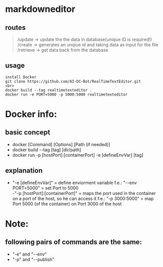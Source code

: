 # markdowneditor

## routes 

> /update -> update the the data in database(unique ID is required!) <br>
> /create -> generates an unqiue id and taking data as input for the file <br>
> /retrieve -> get data back from the database <br>

## usage 

```
install Docker
git clone https://github.com/AI-DC-Bot/RealTimeTextEditor.git
<br>
docker build --tag realtimetexteditor .
docker run -e PORT=5000 -p 5000:5000 realtimetexteditor
```

# Docker info:

## basic concept

- docker [Command] [Options] [Path (if needed)]<br>
- docker build --tag [tag] [dir/path]<br>
- docker run -p [hostPort]:[containerPort] -e [defineEnvVar] [tag]<br>

## explanation

- "-e [defineEnvVar]" = define enviorment variable f.e.: "--env PORT=5000" = set Port to 5000<br>
-"-p [hostPort]:[containerPort]" = maps the port used in the container on a port of the host, so he can access it f.e.: "-p 3000:5000" = map Port 5000 (of the container) on Port 3000 of the host<br>

# Note:
## following pairs of commands are the same:
 - "-e" and "--env"<br> 
 - "-p" and "--publish"<br>